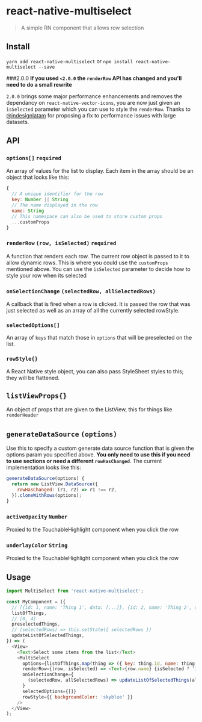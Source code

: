 # react-native-multiselect
> A simple RN component that allows row selection

## Install
`yarn add react-native-multiselect` or `npm install react-native-multiselect --save`

###2.0.0
**If you used `<2.0.0` the `renderRow` API has changed and you'll need to do a small rewrite**

`2.0.0` brings some major performance enhancements and removes the dependancy on `react-native-vector-icons`, you are now just given an `isSelected` parameter which you can use to style the `renderRow`. Thanks to [@indesignlatam](https://github.com/indesignlatam) for proposing a fix to performance issues with large datasets.


## API
### `options[]` `required`
An array of values for the list to display. Each item in the array should be an
object that looks like this:
```javascript
{
  // A unique identifier for the row
  key: Number || String
  // The name displayed in the row
  name: String
  // This namespace can also be used to store custom props
  ...customProps
}
```

### `renderRow` `(row, isSelected)` `required`
A function that renders each row. The current row object is passed to it to
allow dynamic rows. This is where you could use the `customProps` mentioned
above. You can use the `isSelected` parameter to decide how to style your row when its selected

### `onSelectionChange` `(selectedRow, allSelectedRows)`
A callback that is fired when a row is clicked. It is passed the row that was
just selected as well as an array of all the currently selected rowStyle.

### `selectedOptions[]`
An array of `keys` that match those in `options` that will be preselected on the
list.

### `rowStyle{}`
A React Native style object, you can also pass StyleSheet styles to this; they
will be flattened.

## `listViewProps{}`
An object of props that are given to the ListView, this for things like `renderHeader`

## `generateDataSource` `(options)`
Use this to specify a custom generate data source function that is given the options param you specified above. **You only need to use this if you need to use sections or need a different `rowHasChanged`**.
The current implementation looks like this:
```javascript
generateDataSource(options) {
  return new ListView.DataSource({
    rowHasChanged: (r1, r2) => r1 !== r2,
  }).cloneWithRows(options);
}
```

### `activeOpacity` `Number`
Proxied to the TouchableHighlight component when you click the row

### `underlayColor` `String`
Proxied to the TouchableHighlight component when you click the row


## Usage
```javascript
import MultiSelect from 'react-native-multiselect';

const MyComponent = ({
  // [{id: 1, name: 'Thing 1', data: [...]}, {id: 2, name: 'Thing 2', data: [...]} ...]
  listOfThings,
  // [0, 4]
  preselectedThings,
  // (selectedRows) => this.setState({ selectedRows })
  updateListOfSelectedThings,
}) => (
  <View>
    <Text>Select some items from the list</Text>
    <MultiSelect
      options={listOfThings.map(thing => ({ key: thing.id, name: thing.name }) )}
      renderRow={(row, isSelected) => <Text>{row.name} {isSelected ? 'I am selected' : 'I am not selected'}</Text>}
      onSelectionChange={
        (selectedRow, allSelectedRows) => updateListOfSelectedThings(allSelectedRows)
      }
      selectedOptions={[]}
      rowStyle={{ backgroundColor: 'skyblue' }}
    />
  </View>
);
```
